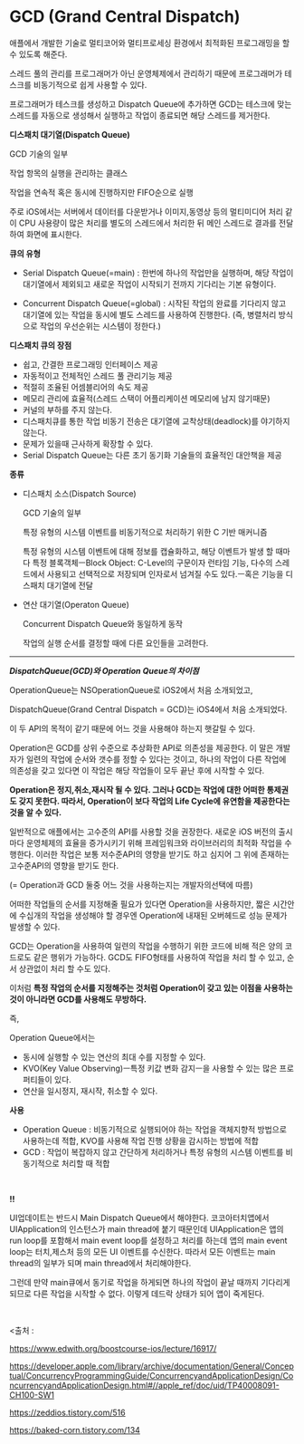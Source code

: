 # GCD (Grand Central Dispatch)

애플에서 개발한 기술로 멀티코어와 멀티프로세싱 환경에서 최적화된 프로그래밍을 할 수 있도록 해준다.

스레드 풀의 관리를 프로그래머가 아닌 운영체제에서 관리하기 때문에 프로그래머가 테스크를 비동기적으로 쉽게 사용할 수 있다.

프로그래머가 테스크를 생성하고 Dispatch Queue에 추가하면 GCD는 테스크에 맞는 스레드를 자동으로 생성해서 실행하고 작업이 종료되면 해당 스레드를 제거한다.

**디스패치 대기열(Dispatch Queue)**

GCD 기술의 일부

작업 항목의 실행을 관리하는 클래스

작업을 연속적 혹은 동시에 진행하지만 FIFO순으로 실행

주로 iOS에서는 서버에서 데이터를 다운받거나 이미지,동영상 등의 멀티미디어 처리 같이 CPU 사용량이 많은 처리를 별도의 스레드에서 처리한 뒤 메인 스레드로 결과를 전달하여 화면에 표시한다.

**큐의 유형**

- Serial Dispatch Queue(=main) : 한번에 하나의 작업만을 실행하며, 해당 작업이 대기열에서 제외되고 새로운 작업이 시작되기 전까지 기다리는 기본 유형이다.

- Concurrent Dispatch Queue(=global) : 시작된 작업의 완료를 기다리지 않고 대기열에 있는 작업을 동시에 별도 스레드를 사용하여 진행한다. (즉, 병렬처리 방식으로 작업의 우선순위는 시스템이 정한다.)

**디스패치 큐의 장점**

- 쉽고, 간결한 프로그래밍 인터페이스 제공
- 자동적이고 전체적인 스레드 풀 관리기능 제공
- 적절히 조율된 어셈블리어의 속도 제공
- 메모리 관리에 효율적(스레드 스택이 어플리케이션 메모리에 남지 않기때문)
- 커널의 부하를 주지 않는다.
- 디스패치큐를 통한 작업 비동기 전송은 대기열에 교착상태(deadlock)를 야기하지 않는다.
- 문제가 있을때 근사하게 확장할 수 있다.
- Serial Dispatch Queue는 다른 초기 동기화 기술들의 효율적인 대안책을 제공

**종류**

- 디스패치 소스(Dispatch Source)

  GCD 기술의 일부

  특정 유형의 시스템 이벤트를 비동기적으로 처리하기 위한 C 기반 매커니즘

  특정 유형의 시스템 이벤트에 대해 정보를 캡슐화하고, 해당 이벤트가 발생 할 때마다 특정 블록객체ㅡBlock Object: C-Level의 구문이자 런타임 기능, 다수의 스레드에서 사용되고 선택적으로 저장되며 인자로서 넘겨질 수도 있다.ㅡ혹은 기능을 디스패치 대기열에 전달

- 연산 대기열(Operaton Queue)

  Concurrent Dispatch Queue와 동일하게 동작

  작업의 실행 순서를 결정할 때에 다른 요인들을 고려한다.

****

***DispatchQueue(GCD)와 Operation Queue의 차이점***

OperationQueue는 NSOperationQueue로 iOS2에서 처음 소개되었고,

DispatchQueue(Grand Central Dispatch = GCD)는 iOS4에서 처음 소개되었다.

이 두 API의 목적이 같기 때문에 어느 것을 사용해야 하는지 햇갈릴 수 있다.



Operation은 GCD를 상위 수준으로 추상화한 API로 의존성을 제공한다. 이 말은 개발자가 일련의 작업에 순서와 갯수를 정할 수 있다는 것이고, 하나의 작업이 다른 작업에 의존성을 갖고 있다면 이 작업은 해당 작업들이 모두 끝난 후에 시작할 수 있다.



**Operation은 정지,취소,재시작 될 수 있다. 그러나 GCD는 작업에 대한 어떠한 통제권도 갖지 못한다. 따라서, Operation이 보다 작업의 Life Cycle에 유연함을 제공한다는 것을 알 수 있다.**



일반적으로 애플에서는 고수준의 API를 사용할 것을 권장한다.  새로운 iOS 버전의 출시마다 운영체제의 효율을 증가시키기 위해 프레임워크와 라이브러리의 최적화 작업을 수행한다. 이러한 작업은 보통 저수준API의 영향을 받기도 하고 심지어 그 위에 존재하는 고수준API의 영향을 받기도 한다.

(= Operation과 GCD 둘중 어느 것을 사용하는지는 개발자의선택에 따름)



어떠한 작업들의 순서를 지정해줄 필요가 있다면 Operation을 사용하지만, 짧은 시간안에 수십개의 작업을 생성해야 할 경우엔 Operation에 내재된 오버헤드로 성능 문제가 발생할 수 있다.

GCD는 Operation을 사용하여 일련의 작업을 수행하기 위한 코드에 비해 적은 양의 코드로도 같은 행위가 가능하다. GCD도 FIFO형태를 사용하여 작업을 처리 할 수 있고, 순서 상관없이 처리 할 수도 있다. 

이처럼 **특정 작업의 순서를 지정해주는 것처럼 Operation이 갖고 있는 이점을 사용하는 것이 아니라면 GCD를 사용해도 무방하다.**



즉,

Operation Queue에서는

- 동시에 실행할 수 있는 연산의 최대 수를 지정할 수 있다.
- KVO(Key Value Observing)ㅡ특정 키값 변화 감지ㅡ을 사용할 수 있는 많은 프로퍼티들이 있다.
- 연산을 일시정지, 재시작, 취소할 수 있다.

**사용**

- Operation Queue : 비동기적으로 실행되어야 하는 작업을 객체지향적 방법으로 사용하는데 적합, KVO를 사용해 작업 진행 상황을 감시하는 방법에 적합
- GCD : 작업이 복잡하지 않고 간단하게 처리하거나 특정 유형의 시스템 이벤트를 비동기적으로 처리할 때 적합

<br>

**!!**

UI업데이트는 반드시 Main Dispatch Queue에서 해야한다. 코코아터치앱에서 UIApplication의 인스턴스가 main thread에 붙기 때문인데 UIApplication은 앱의 run loop를 포함해서 main event loop를 설정하고 처리를 하는데 앱의 main event loop는 터치,제스처 등의 모든 UI 이벤트를 수신한다. 따라서 모든 이벤트는 main thread의 일부가 되며 main thread에서 처리해야한다. 

그런데 만약 main큐에서 동기로 작업을 하게되면 하나의 작업이 끝날 때까지 기다리게되므로 다른 작업을 시작할 수 없다. 이렇게 데드락 상태가 되어 앱이 죽게된다.

<br>

<출처 :

 https://www.edwith.org/boostcourse-ios/lecture/16917/

 https://developer.apple.com/library/archive/documentation/General/Conceptual/ConcurrencyProgrammingGuide/ConcurrencyandApplicationDesign/ConcurrencyandApplicationDesign.html#//apple_ref/doc/uid/TP40008091-CH100-SW1

https://zeddios.tistory.com/516

https://baked-corn.tistory.com/134







